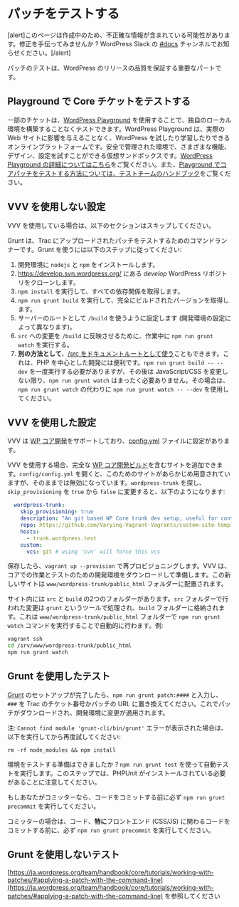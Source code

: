<!--
# Testing a Patch
-->

# パッチをテストする

<!--
This page is under construction and may contain inaccurate information. Want to help fix it? Ping the [#docs](https://make.wordpress.org/core/tag/docs/) channel in WordPress Slack.
-->

\[alert\]このページは作成中のため、不正確な情報が含まれている可能性があります。修正を手伝ってみませんか ? WordPress Slack の [#docs](https://make.wordpress.org/core/tag/docs/) チャンネルでお知らせください。\[/alert\]

<!--
Testing patches is an important part of ensuring the quality of WordPress releases.
-->

パッチのテストは、WordPress のリリースの品質を保証する重要なパートです。

<!--
 ## Testing Core tickets with Playground
 -->

## Playground で Core チケットをテストする

<!--
Some tickets can be tested without setting up your own local environment by using [WordPress Playground](https://wordpress.github.io/wordpress-playground/), an online platform that allows you to experiment and learn about WordPress without affecting your live website. It’s a virtual sandbox where you can play around with different features, designs, and settings in a safe and controlled environment. [Learn more about WordPress Playground here](https://wordpress.github.io/wordpress-playground/), and [see the testing team handbook for instructions on testing a core patch in Playground](https://make.wordpress.org/test/handbook/get-setup-for-testing/test-core-tickets-with-playground/).
-->

一部のチケットは、[WordPress Playground](https://wordpress.github.io/wordpress-playground/) を使用することで、独自のローカル環境を構築することなくテストできます。WordPress Playground は、実際の Web サイトに影響を与えることなく、WordPress を試したり学習したりできるオンラインプラットフォームです。安全で管理された環境で、さまざまな機能、デザイン、設定を試すことができる仮想サンドボックスです。[WordPress Playground の詳細についてはこちら](https://wordpress.github.io/wordpress-playground/)をご覧ください。また、[Playground でコアパッチをテストする方法については、テストチームのハンドブック](https://make.wordpress.org/test/handbook/get-setup-for-testing/test-core-tickets-with-playground/)をご覧ください。

<!--
## Setting up without VVV
-->

## VVV を使用しない設定

<!--
If you use VVV, skip to the section below.
-->

VVV を使用している場合は、以下のセクションはスキップしてください。

<!--
Grunt is a command runner that allows you to test patches that have been uploaded to Trac. To use Grunt, follow these steps:
-->

Grunt は、Trac にアップロードされたパッチをテストするためのコマンドランナーです。Grunt を使うには以下のステップに従ってください:

<!--
1.  Install `nodejs` and `npm` to your development environment.
2.  Clone the *develop* WordPress repository located at https://develop.svn.wordpress.org/
3.  Run `npm install` to get all the dependencies.
4.  Run `npm run grunt build` to get the fully-built version
5.  Setup your server to use `/build` as the root (varies depending on how your development environment is setup).
6.  In order for changes to `/src` to be reflected in `/build`, run `npm run grunt watch` while you are working.
7.  **Alternatively**, you can [use /src as your document root](https://make.wordpress.org/core/2018/12/24/build-tools-weve-enabled-running-wordpress-from-src-again/), which may be much more convenient for PHP\-focused development. You’ll need to run `npm run grunt build -- --dev` once, but after that you don’t need `npm run grunt watch` at all, unless you’re changing JavaScript/CSS. If you are, then use `npm run grunt watch -- --dev` instead of `npm run grunt watch`.
-->

1.  開発環境に `nodejs` と `npm` をインストールします。
2.  https://develop.svn.wordpress.org/ にある *develop* WordPress リポジトリをクローンします。
3.  `npm install` を実行して、すべての依存関係を取得します。
4.  `npm run grunt build` を実行して、完全にビルドされたバージョンを取得します。
5.  サーバーのルートとして `/build` を使うように設定します (開発環境の設定によって異なります)。
6.  `src` への変更を `/build` に反映させるために、作業中に `npm run grunt watch` を実行する。
7.  **別の方法として**、[/src をドキュメントルートとして使う](https://make.wordpress.org/core/2018/12/24/build-tools-weve-enabled-running-wordpress-from-src-again/)こともできます。これは、PHP を中心とした開発には便利です。`npm run grunt build -- --dev` を一度実行する必要がありますが、その後は JavaScript/CSS を変更しない限り、`npm run grunt watch` はまったく必要ありません。その場合は、`npm run grunt watch` の代わりに `npm run grunt watch -- --dev` を使用してください。

<!--
## Setting up with VVV
-->

## VVV を使用した設定

<!--
VVV includes support for [WP Core Development](https://github.com/Varying-Vagrant-Vagrants/custom-site-template-develop/), and you can find the settings on the [config.yml](https://github.com/Varying-Vagrant-Vagrants/VVV/blob/develop/config/default-config.yml) file.
-->

VVV は [WP コア開発](https://github.com/Varying-Vagrant-Vagrants/custom-site-template-develop/)をサポートしており、[config.yml](https://github.com/Varying-Vagrant-Vagrants/VVV/blob/develop/config/default-config.yml) ファイルに設定があります。

<!--
If you use VVV, a site can be added that contains a full [WP Core development build](https://github.com/Varying-Vagrant-Vagrants/custom-site-template-develop/). If you open `config/config.yml` there is a site pre-pepared for this, but disabled out of the box. Look for `wordpress-trunk` and change `skip_provisioning` from `true` to `false`, it should look like this:
-->

VVV を使用する場合、完全な [WP コア開発ビルド](https://github.com/Varying-Vagrant-Vagrants/custom-site-template-develop/)を含むサイトを追加できます。`config/config.yml` を開くと、このためのサイトがあらかじめ用意されていますが、そのままでは無効になっています。`wordpress-trunk` を探し、`skip_provisioning` を `true` から `false` に変更すると、以下のようになります:

```yaml
  wordpress-trunk:
    skip_provisioning: true
    description: "An git based WP Core trunk dev setup, useful for contributor days, Trac tickets, patches"
    repo: https://github.com/Varying-Vagrant-Vagrants/custom-site-template-develop.git
    hosts:
      - trunk.wordpress.test
    custom:
      vcs: git # using 'svn' will force this vcs
```

<!--
Once saved, reprovision with `vagrant up --provision`. VVV will download and prepare a developer environment for working on core and testing. This new site will be located in the `www/wordpress-trunk/public_html` folder.
-->

保存したら、`vagrant up --provision` で再プロビジョニングします。VVV は、コアでの作業とテストのための開発環境をダウンロードして準備します。この新しいサイトは `www/wordpress-trunk/public_html` フォルダーに配置されます。

<!--
Inside the site there will be 2 folders, `src` and `build`. Changes made in the `src` folder are processed by a tool called `grunt` and put in the `build` folder. This happens automatically by running the command `npm run grunt watch` in the `www/wordpress-trunk/public_html` folder. For example:
-->

サイト内には `src` と `build` の2つのフォルダーがあります。`src` フォルダーで行われた変更は `grunt` というツールで処理され、`build` フォルダーに格納されます。これは `www/wordpress-trunk/public_html` フォルダーで `npm run grunt watch` コマンドを実行することで自動的に行わます。例:

```bash
vagrant ssh
cd /srv/www/wordpress-trunk/public_html
npm run grunt watch
```

<!--
## Testing with Grunt
-->

## Grunt を使用したテスト

<!--
Now that [Grunt](https://make.wordpress.org/core/handbook/tutorials/working-with-patches/#creating-and-applying-patches-with-grunt) is setup, type in `npm run grunt patch:####`, replacing `####` with either a ticket number from Trac or a patch URL. This will download the patch and apply the changes to your development environment.
-->

[Grunt](https://ja.wordpress.org/team/handbook/core/tutorials/working-with-patches/#creating-and-applying-patches-with-grunt) のセットアップが完了したら、`npm run grunt patch:####` と入力し、`###` を Trac のチケット番号かパッチの URL に置き換えてください。これでパッチがダウンロードされ、開発環境に変更が適用されます。

<!--
Note: If you receive a `Cannot find module 'grunt-cli/bin/grunt'` error, run the following and then try again:
-->

注: `Cannot find module 'grunt-cli/bin/grunt'` エラーが表示された場合は、以下を実行してから再度試してください:

`rm -rf node_modules && npm install`

<!--
Ready to test your environment? Use `npm run grunt test` to automatically run automated tests. Note that this step requires PHPUnit to be installed.
-->

環境をテストする準備はできましたか ? `npm run grunt test` を使って自動テストを実行します。このステップでは、PHPUnit がインストールされている必要があることに注意してください。

<!--
If you’re a committer, be sure to run `npm run grunt precommit` before committing code, *especially* code that touches anything on the front-end (CSS/JS).
-->

もしあなたがコミッターなら、コードをコミットする前に必ず `npm run grunt precommit` を実行してください。

コミッターの場合は、コード、**特に**フロントエンド (CSS/JS) に関わるコードをコミットする前に、必ず `npm run grunt precommit` を実行してください。

<!--
## Testing without Grunt
-->

## Grunt を使用しないテスト

<!--
See [https://make.wordpress.org/core/handbook/tutorials/working-with-patches/#applying-a-patch-with-the-command-line](https://make.wordpress.org/core/handbook/tutorials/working-with-patches/#applying-a-patch-with-the-command-line)
-->

[https://ja.wordpress.org/team/handbook/core/tutorials/working-with-patches/#applying-a-patch-with-the-command-line](https://ja.wordpress.org/team/handbook/core/tutorials/working-with-patches/#applying-a-patch-with-the-command-line) を参照してください
